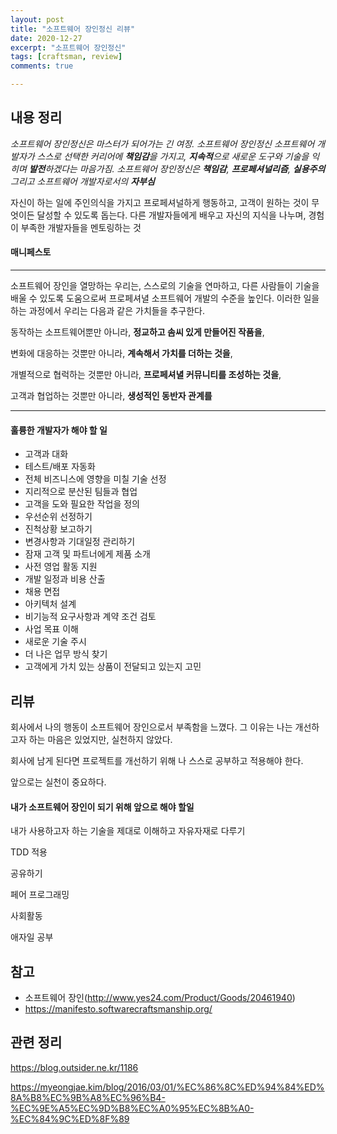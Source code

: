 ```yaml
---
layout: post
title: "소프트웨어 장인정신 리뷰"
date: 2020-12-27
excerpt: "소프트웨어 장인정신"
tags: [craftsman, review]
comments: true

---
```


## 내용 정리

*소프트웨어 장인정신은 마스터가 되어가는 긴 여정. 소프트웨어 장인정신 소프트웨어 개발자가 스스로 선택한 커리어에 **책임감**을 가지고, **지속적**으로 새로운 도구와 기술을 익히며 **발전**하겠다는 마음가짐. 소프트웨어 장인정신은 **책임감**, **프로페셔널리즘**, **실용주의** 그리고 소프트웨어 개발자로서의 **자부심***

자신이 하는 일에 주인의식을 가지고 프로페셔널하게 행동하고, 고객이 원하는 것이 무엇이든 달성할 수 있도록 돕는다. 다른 개발자들에게 배우고 자신의 지식을 나누며, 경험이 부족한 개발자들을 멘토링하는 것



#### 매니페스토

---

소프트웨어 장인을 열망하는 우리는, 스스로의 기술을 연마하고, 다른 사람들이 기술을 배울 수 있도록 도움으로써 프로페셔녈 소프트웨어 개발의 수준을 높인다. 이러한 일을 하는 과정에서 우리는 다음과 같은 가치들을 추구한다.

동작하는 소프트웨어뿐만 아니라, **정교하고 솜씨 있게 만들어진 작품을**,

변화에 대응하는 것뿐만 아니라, **계속해서 가치를 더하는 것을**,

개별적으로 협럭하는 것뿐만 아니라, **프로페셔녈 커뮤니티를 조성하는 것을**,

고객과 협업하는 것뿐만 아니라, **생성적인 동반자 관계를**

---



#### 훌륭한 개발자가 해야 할 일

- 고객과 대화
- 테스트/배포 자동화
- 전체 비즈니스에 영향을 미칠 기술 선정
- 지리적으로 분산된 팀들과 협업
- 고객을 도와 필요한 작업을 정의
- 우선순위 선정하기
- 진척상황 보고하기
- 변경사항과 기대일정 관리하기
- 잠재 고객 및 파트너에게 제품 소개
- 사전 영업 활동 지원
- 개발 일정과 비용 산출
- 채용 면접
- 아키텍처 설계
- 비기능적 요구사항과 계약 조건 검토
- 사업 목표 이해
- 새로운 기술 주시
- 더 나은 업무 방식 찾기
- 고객에게 가치 있는 상품이 전달되고 있는지 고민



## 리뷰

회사에서 나의 행동이 소프트웨어 장인으로서 부족함을 느꼈다. 그 이유는 나는 개선하고자 하는 마음은 있었지만, 실천하지 않았다.

회사에 남게 된다면 프로젝트를 개선하기 위해 나 스스로 공부하고 적용해야 한다. 

앞으로는 실천이 중요하다.

####  내가 소프트웨어 장인이 되기 위해 앞으로 해야 할일

내가 사용하고자 하는 기술을 제대로 이해하고 자유자재로 다루기

TDD 적용

공유하기

페어 프로그래밍

사회활동

애자일 공부


## 참고

- 소프트웨어 장인(http://www.yes24.com/Product/Goods/20461940)
- https://manifesto.softwarecraftsmanship.org/

## 관련 정리

https://blog.outsider.ne.kr/1186

https://myeongjae.kim/blog/2016/03/01/%EC%86%8C%ED%94%84%ED%8A%B8%EC%9B%A8%EC%96%B4-%EC%9E%A5%EC%9D%B8%EC%A0%95%EC%8B%A0-%EC%84%9C%ED%8F%89